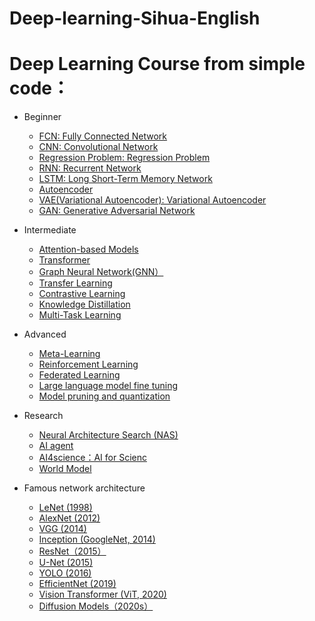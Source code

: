 # Deep-learning-Sihua-English
# Deep Learning Course from simple code：
- Beginner
  - [FCN: Fully Connected Network](https://github.com/pengsihua2023/Deep-learning-Sihua-English/blob/main/Beginner%3A%20FCN(MLP).md)
  - [CNN: Convolutional Network](https://github.com/pengsihua2023/Deep-learning-Sihua-English/blob/main/Beginner%3A%20CNN.md)
  - [Regression Problem: Regression Problem](https://github.com/pengsihua2023/Deep-learning-Sihua-English/blob/main/Beginner%3A%20Regression%20Problem.md)
  - [RNN: Recurrent Network](https://github.com/pengsihua2023/Deep-learning-Sihua-English/blob/main/Beginner%3A%20RNN.md)
  - [LSTM: Long Short-Term Memory Network](https://github.com/pengsihua2023/Deep-learning-Sihua-English/blob/main/Beginner%3A%20LSTM.md)   
  - [Autoencoder](https://github.com/pengsihua2023/Deep-learning-Sihua-English/blob/main/Beginner%3A%20Autoencoder.md)
  - [VAE(Variational Autoencoder): Variational Autoencoder](https://github.com/pengsihua2023/Deep-learning-Sihua-English/blob/main/Beginner%3A%20VAE.md)
  - [GAN: Generative Adversarial Network](https://github.com/pengsihua2023/Deep-learning-Sihua-English/blob/main/Beginner%3A%20GAN.md) 
    
- Intermediate
  - [Attention-based Models](https://github.com/pengsihua2023/Deep-learning-Sihua-English/blob/main/Intermediate:%20Attention-based%20Model.md)
  - [Transformer](https://github.com/pengsihua2023/Deep-learning-Sihua-English/blob/main/Intermediate:%20Transformer.md)
  - [Graph Neural Network(GNN）]()
  - [Transfer Learning]()
  - [Contrastive Learning](https://github.com/pengsihua2023/Deep-learning-Sihua-English/blob/main/Intermediate:%20Contrastive%20Learning.md)
  - [Knowledge Distillation]()
  - [Multi-Task Learning]()      
    
- Advanced
  - [Meta-Learning]()
  - [Reinforcement Learning]()
  - [Federated Learning]()
  - [Large language model fine tuning]()
  - [Model pruning and quantization]()
    
- Research 
  - [Neural Architecture Search (NAS)]()
  - [AI agent]()
  - [AI4science：AI for Scienc]()
  - [World Model]()

- Famous network architecture
    - [LeNet (1998)]()
    - [AlexNet (2012)]()
    - [VGG (2014)]()
    - [Inception (GoogleNet, 2014)]()
    - [ResNet（2015）]()
    - [U-Net (2015)]()
    - [YOLO (2016)]()
    - [EfficientNet (2019)]()
    - [Vision Transformer (ViT, 2020)]()
    - [Diffusion Models（2020s）]()

